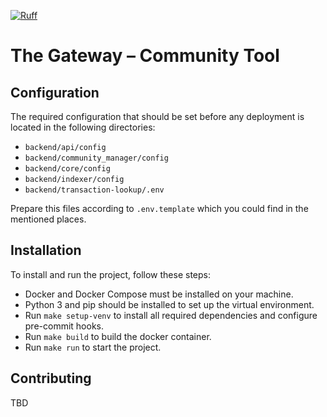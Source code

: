 [![Ruff](https://img.shields.io/endpoint?url=https://raw.githubusercontent.com/astral-sh/ruff/main/assets/badge/v2.json)](https://github.com/astral-sh/ruff)

# The Gateway – Community Tool

## Configuration

The required configuration that should be set before any deployment is located in the following directories:

- `backend/api/config`
- `backend/community_manager/config`
- `backend/core/config`
- `backend/indexer/config`
- `backend/transaction-lookup/.env`

Prepare this files according to `.env.template` which you could find in the mentioned places.



## Installation
To install and run the project, follow these steps:
- Docker and Docker Compose must be installed on your machine.
- Python 3 and pip should be installed to set up the virtual environment.
- Run `make setup-venv` to install all required dependencies and configure pre-commit hooks.
- Run `make build` to build the docker container.
- Run `make run` to start the project.

## Contributing
TBD
